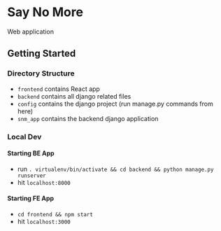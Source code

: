# Say No More
Web application

## Getting Started
### Directory Structure
- `frontend` contains React app
- `backend` contains all django related files
- `config` contains the django project (run manage.py commands from here)
- `snm_app` contains the backend django application

### Local Dev

#### Starting BE App
- run `. virtualenv/bin/activate && cd backend && python manage.py runserver`
- hit `localhost:8000`

#### Starting FE App
- `cd frontend && npm start`
- hit `localhost:3000`
